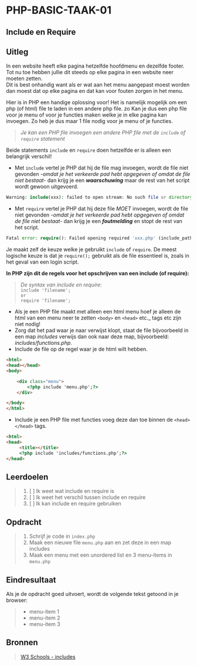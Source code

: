 # PHP-BASIC-TAAK-01
## Include en Require
## Uitleg
In een website heeft elke pagina hetzelfde hoofdmenu en dezelfde footer. Tot nu toe hebben jullie dit steeds op elke pagina in een website neer moeten zetten.  
Dit is best onhandig want als er wat aan het menu aangepast moest worden dan moest dat op elke pagina en dat kan voor fouten zorgen in het menu.
>
Hier is in PHP een handige oplossing voor! Het is namelijk mogelijk om een php (of html) file te laden in een andere php file. zo Kan je dus een php file voor je menu of voor je functies maken welke je in elke pagina kan invoegen. Zo heb je dus maar 1 file nodig voor je menu of je functies.
>
>_Je kan een PHP file invoegen een andere PHP file met de `include` of `require` statement_
>
 Beide statements `include` en `require` doen hetzelfde er is alleen een belangrijk verschil!
* Met `include` vertel je PHP dat hij de file mag invoegen, wordt de file niet gevonden _-omdat je het verkeerde pad hebt opgegeven of omdat de file niet bestaat-_ dan krijg je een **_waarschuwing_** maar de rest van het script wordt gewoon uitgevoerd.
```php
Warning: include(xxx): failed to open stream: No such file or directory in xxx on line xx
```
>
* Met `require` vertel je PHP dat hij deze file _MOET_ invoegen, wordt de file niet gevonden _-omdat je het verkeerde pad hebt opgegeven of omdat de file niet bestaat-_ dan krijg je een **_foutmelding_** en stopt de rest van het script.
```php
Fatal error: require(): Failed opening required 'xxx.php' (include_path='xxx') in xxx on line xx
```
>
Je maakt zelf de keuze welke je gebruikt `include` of `require`. De meest logische keuze is dat je `require();` gebruikt als de file essentieel is, zoals in het geval van een login script.
>
**In PHP zijn dit de regels voor het opschrijven van een include (of require):** 
>_De syntax van include en require:_  
>`include 'filename';`  
>`or`  
>`require 'filename';`
>
* Als je een PHP file maakt met alleen een html menu hoef je alleen de html van een menu neer te zetten `<body>` en `<head>` etc._ tags etc zijn niet nodig!
* Zorg dat het pad waar je naar verwijst klopt, staat de file bijvoorbeeld in een map _includes_ verwijs dan ook naar deze map, bijvoorbeeld: _includes/functions.php_.
* Include de file op de regel waar je de html wilt hebben.
```html
<html>
<head></head>
<body>

    <div class="menu">
        <?php include 'menu.php';?>
    </div>

</body>
</html>
```
* Include je een PHP file met functies voeg deze dan toe binnen de `<head></head>` tags.
```html
<html>
<head>
     <title></title>
     <?php include 'includes/functions.php';?>
</head>
```
## Leerdoelen
>1. [ ] Ik weet wat include en require is
>2. [ ] Ik weet het verschil tussen include en require
>3. [ ] Ik kan include en require gebruiken

## Opdracht

>1. Schrijf je code in `index.php`
>2. Maak een nieuwe file `menu.php` aan en zet deze in een map includes
>3. Maak een menu met een unordered list en 3 menu-items in `menu.php`

## Eindresultaat
Als je de opdracht goed uitvoert, wordt de volgende tekst getoond in je browser: 
>* menu-item 1
>* menu-item 2
>* menu-item 3

## Bronnen
>[W3 Schools - includes](https://www.w3schools.com/php/php_includes.asp)
